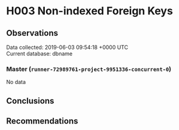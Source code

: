 # H003 Non-indexed Foreign Keys #

## Observations ##
Data collected: 2019-06-03 09:54:18 +0000 UTC  
Current database: dbname  

### Master (`runner-72989761-project-9951336-concurrent-0`) ###


No data


## Conclusions ##


## Recommendations ##

